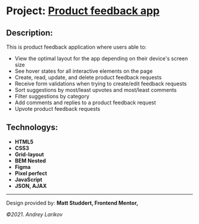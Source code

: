 # Project: [Product feedback app][git]

[git]: https://larikov174.github.io/feedback-app/index.html

## Description:

This is product feedback application where users able to:
- View the optimal layout for the app depending on their device's screen size
- See hover states for all interactive elements on the page
- Create, read, update, and delete product feedback requests
- Receive form validations when trying to create/edit feedback requests
- Sort suggestions by most/least upvotes and most/least comments
- Filter suggestions by category
- Add comments and replies to a product feedback request
- Upvote product feedback requests

## Technologys:

- **HTML5**
- **CSS3**
- **Grid-layout** 
- **BEM Nested**
- **Figma**
- **Pixel perfect**
- **JavaScript**
- **JSON, AJAX**


---

Design provided by: **Matt Studdert, Frontend Mentor,**

_&copy;2021. Andrey Larikov_
